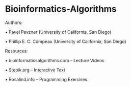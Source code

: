 # Bioinformatics-Algorithms
Authors:

• Pavel Pevzner (University of California, San Diego)

• Phillip E. C. Compeau (University of California, San Diego)

Resources:

• bioinformaticsalgorithms.com – Lecture Videos

• Stepik.org – Interactive Text

• Rosalind.info – Programming Exercises

